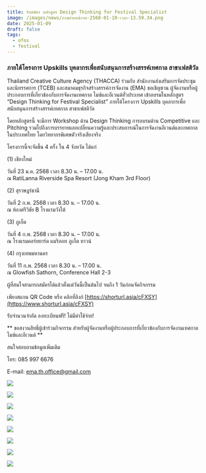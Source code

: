 ```yaml
---
title: รับสมัคร หลักสูตร Design Thinking for Festival Specialist
image: /images/news/ภาพถ่ายหน้าจอ-2568-01-10-เวลา-13.59.34.png
date: 2025-01-09
draft: false
tags:
  - ofos
  - festival
---
```

### ภายใต้โครงการ Upskills บุคลากรเพื่อสนับสนุนการสร้างสรรค์เทศกาล สาขาเฟสติวัล

Thailand Creative Culture Agency (THACCA) ร่วมกับ สำนักงานส่งเสริมการจัดประชุมและนิทรรศการ (TCEB) และสมาคมธุรกิจสร้างสรรค์การจัดงาน (EMA) ขอเชิญชวน ผู้จัดงานหรือผู้ประกอบการที่เกี่ยวข้องกับการจัดงานเทศกาล ไมซ์และอีเวนต์ทั่วประเทศ เข้าอบรมในหลักสูตร “Design Thinking for Festival Specialist” ภายใต้โครงการ Upskills บุคลากรเพื่อสนับสนุนการสร้างสรรค์เทศกาล สาขาเฟสติวัล

โดยหลักสูตรนี้ จะมีการ Workshop ด้าน Design Thinking การอบรมด้าน Competitive และ Pitching รวมไปถึงการบรรยายแลกเปลี่ยนความรู้และประสบการณ์ในการจัดงานอีเวนต์และเทศกาลในประเทศไทย โดยวิทยากรพิเศษตัวจริงเสียงจริง

โครงการนี้จะจัดขึ้น 4 ครั้ง ใน 4 จังหวัด ได้แก่

(1) เชียงใหม่

วันที่ 23 ม.ค. 2568 เวลา 8.30 น. – 17.00 น.\
ณ RatiLanna Riverside Spa Resort (Jong Kham 3rd Floor)

(2) สุราษฎร์ธานี

วันที่ 2 ก.พ. 2568 เวลา 8.30 น. – 17.00 น.\
ณ ห้องศรีวิชัย B โรงแรมวังใต้

(3) ภูเก็ต

วันที่ 4 ก.พ. 2568 เวลา 8.30 น. – 17.00 น.\
ณ โรงแรมคอร์ทยาร์ด แมริออท ภูเก็ต ทาวน์

(4) กรุงเทพมหานคร

วันที่ 11 ก.พ. 2568 เวลา 8.30 น. – 17.00 น.\
ณ Glowfish Sathorn, Conference Hall 2-3

ผู้ที่สนใจสามารถสมัครได้แล้วตั้งแต่วันนี้เป็นต้นไป จนถึง 1 วันก่อนจัดกิจกรรม

เพียงสแกน QR Code หรือ คลิกที่ลิงก์ [https://shorturl.asia/cFXSY](https://www.shorturl.asia/cFXSY)

รับจำนวนจำกัด ลงทะเบียนฟรี! ไม่มีค่าใช้จ่าย!

\*\* ขอสงวนสิทธิ์ผู้เข้าร่วมกิจกรรม สำหรับผู้จัดงานหรือผู้ประกอบการที่เกี่ยวข้องกับการจัดงานเทศกาล ไมซ์และอีเวนต์ \*\*

สนใจสอบถามข้อมูลเพิ่มเติม

โทร: 085 997 6676

E-mail: ema.th.office@gmail.com

![](/images/1.jpg)

![](/images/2.jpg)

![](/images/3.jpg)

![](/images/4.jpg)

![](/images/5.jpg)

![](/images/6.jpg)

![](/images/7.jpg)

![](/images/8.jpg)
